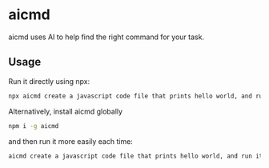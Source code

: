 # aicmd
aicmd uses AI to help find the right command for your task.

## Usage

Run it directly using npx:
```bash
npx aicmd create a javascript code file that prints hello world, and run it
```

Alternatively, install aicmd globally
```bash
npm i -g aicmd
```

and then run it more easily each time:
```bash
aicmd create a javascript code file that prints hello world, and run it
```